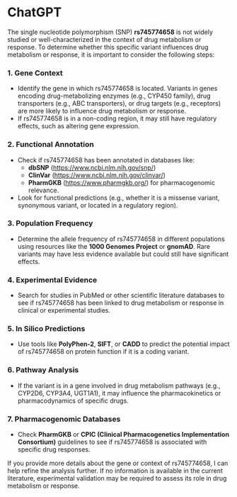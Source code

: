 # ChatGPT

The single nucleotide polymorphism (SNP) **rs745774658** is not widely studied or well-characterized in the context of drug metabolism or response. To determine whether this specific variant influences drug metabolism or response, it is important to consider the following steps:

### 1. **Gene Context**
   - Identify the gene in which rs745774658 is located. Variants in genes encoding drug-metabolizing enzymes (e.g., CYP450 family), drug transporters (e.g., ABC transporters), or drug targets (e.g., receptors) are more likely to influence drug metabolism or response.
   - If rs745774658 is in a non-coding region, it may still have regulatory effects, such as altering gene expression.

### 2. **Functional Annotation**
   - Check if rs745774658 has been annotated in databases like:
     - **dbSNP** (https://www.ncbi.nlm.nih.gov/snp/)
     - **ClinVar** (https://www.ncbi.nlm.nih.gov/clinvar/)
     - **PharmGKB** (https://www.pharmgkb.org/) for pharmacogenomic relevance.
   - Look for functional predictions (e.g., whether it is a missense variant, synonymous variant, or located in a regulatory region).

### 3. **Population Frequency**
   - Determine the allele frequency of rs745774658 in different populations using resources like the **1000 Genomes Project** or **gnomAD**. Rare variants may have less evidence available but could still have significant effects.

### 4. **Experimental Evidence**
   - Search for studies in PubMed or other scientific literature databases to see if rs745774658 has been linked to drug metabolism or response in clinical or experimental studies.

### 5. **In Silico Predictions**
   - Use tools like **PolyPhen-2**, **SIFT**, or **CADD** to predict the potential impact of rs745774658 on protein function if it is a coding variant.

### 6. **Pathway Analysis**
   - If the variant is in a gene involved in drug metabolism pathways (e.g., CYP2D6, CYP3A4, UGT1A1), it may influence the pharmacokinetics or pharmacodynamics of specific drugs.

### 7. **Pharmacogenomic Databases**
   - Check **PharmGKB** or **CPIC (Clinical Pharmacogenetics Implementation Consortium)** guidelines to see if rs745774658 is associated with specific drug responses.

If you provide more details about the gene or context of rs745774658, I can help refine the analysis further. If no information is available in the current literature, experimental validation may be required to assess its role in drug metabolism or response.